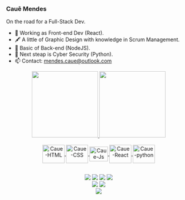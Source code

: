 ### Cauê Mendes

On the road for a Full-Stack Dev.

- 🔧 Working as Front-end Dev (React).
- 🖋️ A little of Graphic Design with knowledge in Scrum Management.
- 📕 Basic of Back-end (NodeJS).
- 🐍 Next steap is Cyber Security (Python).
- 📫 Contact:  mendes.caue@outlook.com

<div align="center">
  <a target="_blank" href="https://www.linkedin.com/in/caue-mendes-415736241/">
  <img height="180em" src="https://github-readme-stats.vercel.app/api?username=caue-mendes&show_icons=true&theme=aura&include_all_commits=true&count_private=true"/>
  <img height="180em" src="https://github-readme-stats.vercel.app/api/top-langs/?username=caue-mendes&layout=compact&langs_count=7&theme=aura"/>
</div>

<div style="display: inline_block" align="center"><br>
  <img align="center" alt="Caue-HTML" height="50" width="60" src="https://cdn.jsdelivr.net/gh/devicons/devicon/icons/html5/html5-original-wordmark.svg">
  <img align="center" alt="Caue-CSS" height="50" width="60" src="https://cdn.jsdelivr.net/gh/devicons/devicon/icons/css3/css3-plain-wordmark.svg">
  <img align="center" alt="Caue-Js" height="40" width="50" src="https://cdn.jsdelivr.net/gh/devicons/devicon/icons/javascript/javascript-original.svg">
  <img align="center" alt="Caue-React" height="50" width="60" src="https://cdn.jsdelivr.net/gh/devicons/devicon/icons/react/react-original-wordmark.svg">
  <img align="center" alt="Caue-python" height="50" width="60" src="https://cdn.jsdelivr.net/gh/devicons/devicon/icons/python/python-original-wordmark.svg">
</div>

 ##
 
<div align="center"> 
  <a href="https://www.instagram.com/cauemendess/" target="_blank"><img src="https://img.shields.io/badge/-Instagram-%23E4405F?style=for-the-badge&logo=instagram&logoColor=white" target="_blank"></a>
 <a href="https://discord.gg/Cauê Mendes#2664" target="_blank"><img src="https://img.shields.io/badge/Discord-7289DA?style=for-the-badge&logo=discord&logoColor=white" target="_blank"></a> 
  <a href = "mailto:mendes.caue@outlook.com"><img src="https://img.shields.io/badge/Microsoft_Outlook-0078D4?style=for-the-badge&logo=microsoft-outlook&logoColor=white" target="_blank"></a>
  <a href="https://www.linkedin.com/in/caue-mendes-415736241/" target="_blank"><img src="https://img.shields.io/badge/-LinkedIn-%230077B5?style=for-the-badge&logo=linkedin&logoColor=white" target="_blank"></a><br> 
  <a href="#" target="_blank"><img src="https://img.shields.io/badge/Adobe%20Photoshop-31A8FF?style=for-the-badge&logo=Adobe%20Photoshop&logoColor=black" target="_blank"></a>
  <a href="#" target="_blank"><img src="https://img.shields.io/badge/Adobe%20Premiere%20Pro-9999FF?style=for-the-badge&logo=Adobe%20Premiere%20Pro&logoColor=white" target="_blank"></a><br>
  <a href="#" target="_blank"><img src="https://img.shields.io/badge/Adobe%20XD-470137?style=for-the-badge&logo=Adobe%20XD&logoColor=#FF61F6" target="_blank"></a>
 
</div>
